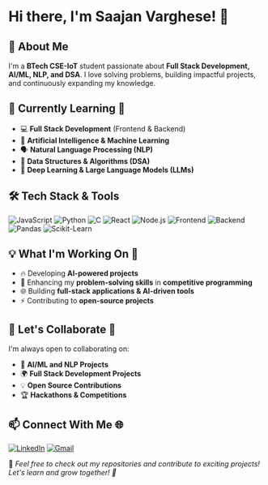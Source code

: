 # Hi there, I'm Saajan Varghese! 👋

## 🚀 About Me
I'm a **BTech CSE-IoT** student passionate about **Full Stack Development, AI/ML, NLP, and DSA**. I love solving problems, building impactful projects, and continuously expanding my knowledge.

## 🌱 Currently Learning 📖
- 💻 **Full Stack Development** (Frontend & Backend)
- 🤖 **Artificial Intelligence & Machine Learning**
- 🗣 **Natural Language Processing (NLP)**
- 🔢 **Data Structures & Algorithms (DSA)**
- 🧠 **Deep Learning & Large Language Models (LLMs)**

## 🛠️ Tech Stack & Tools
![JavaScript](https://img.shields.io/badge/JavaScript-F7DF1E?style=for-the-badge&logo=javascript&logoColor=black)
![Python](https://img.shields.io/badge/Python-3776AB?style=for-the-badge&logo=python&logoColor=white)
![C](https://img.shields.io/badge/C-00599C?style=for-the-badge&logo=c&logoColor=white)
![React](https://img.shields.io/badge/React-61DAFB?style=for-the-badge&logo=react&logoColor=black)
![Node.js](https://img.shields.io/badge/Node.js-339933?style=for-the-badge&logo=node.js&logoColor=white)
![Frontend](https://img.shields.io/badge/Frontend-FF5722?style=for-the-badge&logo=html5&logoColor=white)
![Backend](https://img.shields.io/badge/Backend-6DB33F?style=for-the-badge&logo=spring&logoColor=white)
![Pandas](https://img.shields.io/badge/Pandas-150458?style=for-the-badge&logo=pandas&logoColor=white)
![Scikit-Learn](https://img.shields.io/badge/Scikit--Learn-F7931E?style=for-the-badge&logo=scikit-learn&logoColor=white)

## 💡 What I'm Working On 🚀
- 🔥 Developing **AI-powered projects**
- 🎯 Enhancing my **problem-solving skills** in **competitive programming**
- 🌐 Building **full-stack applications & AI-driven tools**
- ⚡ Contributing to **open-source projects**

## 🤝 Let's Collaborate 🤝
I'm always open to collaborating on:
- 🧠 **AI/ML and NLP Projects**
- 🌍 **Full Stack Development Projects**
- 💡 **Open Source Contributions**
- 🏆 **Hackathons & Competitions**

## 📫 Connect With Me 🌐
[![LinkedIn](https://img.shields.io/badge/LinkedIn-0A66C2?style=for-the-badge&logo=linkedin&logoColor=white)](https://www.linkedin.com/in/saajan-varghese-058453244/)
[![Gmail](https://img.shields.io/badge/Email-D14836?style=for-the-badge&logo=gmail&logoColor=white)](mailto:saajan.varghese.2006@gmail.com)

📌 _Feel free to check out my repositories and contribute to exciting projects! Let's learn and grow together! 🚀_
